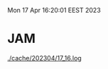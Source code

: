Mon 17 Apr 16:20:01 EEST 2023
# JAM
<a href='./cache/202304/17_16.log'>./cache/202304/17_16.log</a>

